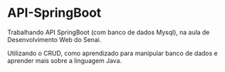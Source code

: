 # API-SpringBoot
Trabalhando API SpringBoot (com banco de dados Mysql), na aula de Desenvolvimento Web do Senai.

Utilizando o CRUD, como aprendizado para manipular banco de dados e aprender mais sobre a linguagem Java.
